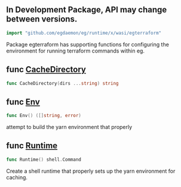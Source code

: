 <!-- Code generated by gomarkdoc. DO NOT EDIT -->

## In Development Package, API may change between versions.

```go
import "github.com/egdaemon/eg/runtime/x/wasi/egterraform"
```

Package egterraform has supporting functions for configuring the environment for running terraform commands within eg.

<a name="CacheDirectory"></a>
## func [CacheDirectory](<https://github.com/egdaemon/eg/blob/main/runtime/x/wasi/egterraform/egterraform.go#L15>)

```go
func CacheDirectory(dirs ...string) string
```



<a name="Env"></a>
## func [Env](<https://github.com/egdaemon/eg/blob/main/runtime/x/wasi/egterraform/egterraform.go#L20>)

```go
func Env() ([]string, error)
```

attempt to build the yarn environment that properly

<a name="Runtime"></a>
## func [Runtime](<https://github.com/egdaemon/eg/blob/main/runtime/x/wasi/egterraform/egterraform.go#L29>)

```go
func Runtime() shell.Command
```

Create a shell runtime that properly sets up the yarn environment for caching.

